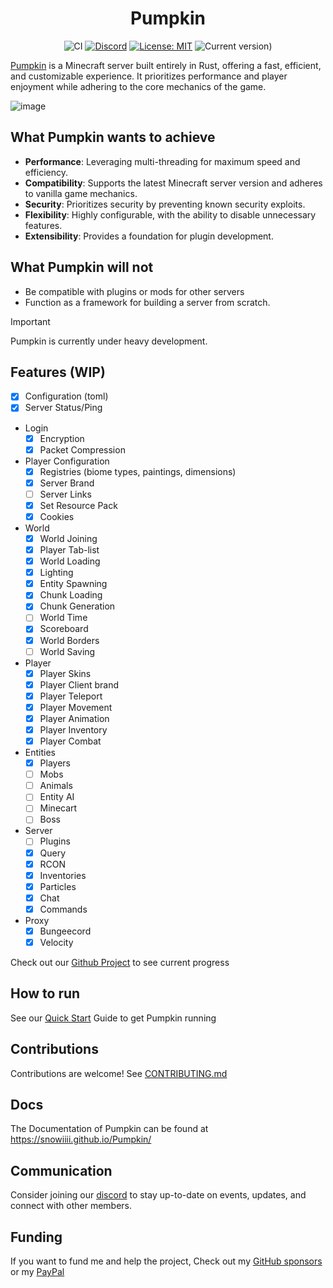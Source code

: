 <div align="center">

# Pumpkin

![CI](https://github.com/Snowiiii/Pumpkin/actions/workflows/rust.yml/badge.svg)
[![Discord](https://img.shields.io/discord/1268592337445978193.svg?label=&logo=discord&logoColor=ffffff&color=7389D8&labelColor=6A7EC2)](https://discord.gg/wT8XjrjKkf)
[![License: MIT](https://img.shields.io/badge/License-MIT-yellow.svg)](https://opensource.org/licenses/MIT)
![Current version)](https://img.shields.io/badge/current_version-1.21.3-blue)

</div>

[Pumpkin](https://snowiiii.github.io/Pumpkin/) is a Minecraft server built entirely in Rust, offering a fast, efficient,
and customizable experience. It prioritizes performance and player enjoyment while adhering to the core mechanics of the game.

![image](https://github.com/user-attachments/assets/7e2e865e-b150-4675-a2d5-b52f9900378e)

## What Pumpkin wants to achieve

- **Performance**: Leveraging multi-threading for maximum speed and efficiency.
- **Compatibility**: Supports the latest Minecraft server version and adheres to vanilla game mechanics.
- **Security**: Prioritizes security by preventing known security exploits.
- **Flexibility**: Highly configurable, with the ability to disable unnecessary features.
- **Extensibility**: Provides a foundation for plugin development.

## What Pumpkin will not

- Be compatible with plugins or mods for other servers
- Function as a framework for building a server from scratch.

> [!IMPORTANT]
> Pumpkin is currently under heavy development.

## Features (WIP)

- [x] Configuration (toml)
- [x] Server Status/Ping
- Login
  - [x] Encryption
  - [x] Packet Compression
- Player Configuration
  - [x] Registries (biome types, paintings, dimensions)
  - [x] Server Brand
  - [ ] Server Links
  - [x] Set Resource Pack
  - [x] Cookies
- World
  - [x] World Joining
  - [x] Player Tab-list
  - [x] World Loading
  - [x] Lighting
  - [x] Entity Spawning
  - [x] Chunk Loading
  - [x] Chunk Generation
  - [ ] World Time
  - [x] Scoreboard
  - [x] World Borders
  - [ ] World Saving
- Player
  - [x] Player Skins
  - [x] Player Client brand
  - [x] Player Teleport
  - [x] Player Movement
  - [x] Player Animation
  - [x] Player Inventory
  - [x] Player Combat
- Entities
  - [x] Players
  - [ ] Mobs
  - [ ] Animals
  - [ ] Entity AI
  - [ ] Minecart
  - [ ] Boss
- Server
  - [ ] Plugins
  - [x] Query
  - [x] RCON
  - [x] Inventories
  - [x] Particles
  - [x] Chat
  - [x] Commands
- Proxy
  - [x] Bungeecord
  - [x] Velocity

Check out our [Github Project](https://github.com/users/Snowiiii/projects/12/views/3) to see current progress

## How to run

See our [Quick Start](https://snowiiii.github.io/Pumpkin/about/quick-start.html) Guide to get Pumpkin running

## Contributions

Contributions are welcome! See [CONTRIBUTING.md](CONTRIBUTING.md)

## Docs

The Documentation of Pumpkin can be found at https://snowiiii.github.io/Pumpkin/

## Communication

Consider joining our [discord](https://discord.gg/wT8XjrjKkf) to stay up-to-date on events, updates, and connect with other members.

## Funding

If you want to fund me and help the project, Check out my [GitHub sponsors](https://github.com/sponsors/Snowiiii) or my [PayPal](https://www.paypal.me/alexxmedvedev)
